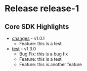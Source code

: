 # Release release-1
## Core SDK Highlights
* [changes](changes/CHANGELOG.md#Release-release-1) - v1.0.1
  * Feature: this is a test
* [test](test/CHANGELOG.md#Release-release-1) - v1.3.0
  * Bug Fix: this is a bug fix
  * Feature: this is a test
  * Feature: this is another feature
